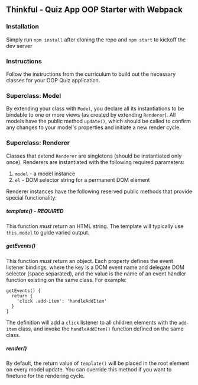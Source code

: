 ## Thinkful - Quiz App OOP Starter with Webpack

### Installation

Simply run `npm install` after cloning the repo and `npm start` to kickoff the dev server

### Instructions

Follow the instructions from the curriculum to build out the necessary classes for your OOP Quiz application.

### Superclass: Model

By extending your class with `Model`, you declare all its instantiations to be bindable to one or more views (as created by extending `Renderer`). All models have the public method `update()`, which should be called to confirm any changes to your model's properties and initiate a new render cycle.

### Superclass: Renderer

Classes that extend `Renderer` are singletons (should be instantiated only once). Renderers are instantiated with the following required parameters:

1. `model` - a model instance
2. `el` - DOM selector string for a permanent DOM element

Renderer instances have the following reserved public methods that provide special functionality:

##### template() - REQUIRED

This function *must* return an HTML string. The template will typically use `this.model` to guide varied output.

##### getEvents()

This function *must* return an object. Each property defines the event listener bindings, where the key is a DOM event name and delegate DOM selector (space separated), and the value is the name of an event handler function existing on the same class.  For example:

```
getEvents() {
  return {
    'click .add-item': 'handleAddItem'
  }
}
```

The definition will add a `click` listener to all children elements with the `add-item` class, and invoke the `handleAddItem()` function defined on the same class.

##### render()

By default, the return value of `template()` will be placed in the root element on every model update. You can override this method if you want to finetune for the rendering cycle.
